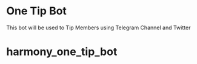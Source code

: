 # One Tip Bot

This bot will be used to Tip Members using Telegram Channel and Twitter
# harmony_one_tip_bot
